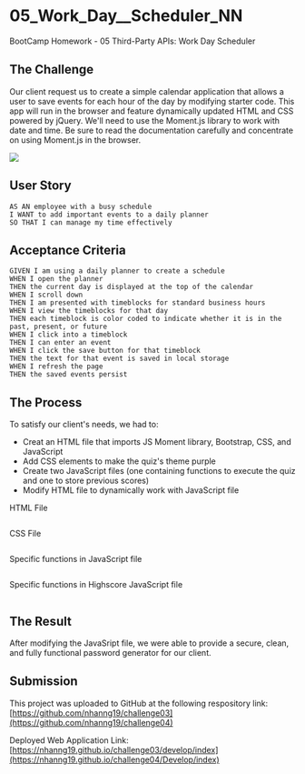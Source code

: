 # 05_Work_Day__Scheduler_NN
BootCamp Homework - 05 Third-Party APIs: Work Day Scheduler
## The Challenge
Our client request us to create a simple calendar application that allows a user to save events for each hour of the day by modifying starter code. This app will run in the browser and feature dynamically updated HTML and CSS powered by jQuery. We'll need to use the Moment.js library to work with date and time. Be sure to read the documentation carefully and concentrate on using Moment.js in the browser.

![](quizgif.gif)


## User Story

```
AS AN employee with a busy schedule
I WANT to add important events to a daily planner
SO THAT I can manage my time effectively
```

## Acceptance Criteria

```
GIVEN I am using a daily planner to create a schedule
WHEN I open the planner
THEN the current day is displayed at the top of the calendar
WHEN I scroll down
THEN I am presented with timeblocks for standard business hours
WHEN I view the timeblocks for that day
THEN each timeblock is color coded to indicate whether it is in the past, present, or future
WHEN I click into a timeblock
THEN I can enter an event
WHEN I click the save button for that timeblock
THEN the text for that event is saved in local storage
WHEN I refresh the page
THEN the saved events persist
``` 

## The Process
To satisfy our client's needs, we had to:
- Creat an HTML file that imports JS Moment library, Bootstrap, CSS, and JavaScript
- Add CSS elements to make the quiz's theme purple
- Create two JavaScript files (one containing functions to execute the quiz and one to store previous scores)
- Modify HTML file to dynamically work with JavaScript file

HTML File

```

```

CSS File

```

```
Specific functions in JavaScript file

```

```

Specific functions in Highscore JavaScript file

```

```
## The Result
After modifying the JavaSript file, we were able to provide a secure, clean, and fully functional password generator for our client. 

## Submission
This project was uploaded to GitHub at the following respository link:
[https://github.com/nhanng19/challenge03](https://github.com/nhanng19/challenge04)

Deployed Web Application Link:
[https://nhanng19.github.io/challenge03/develop/index](https://nhanng19.github.io/challenge04/Develop/index)
